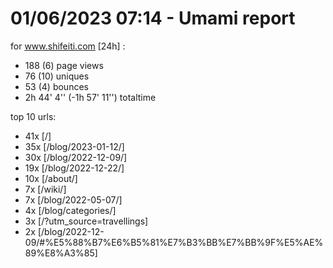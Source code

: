 # 01/06/2023 07:14 - Umami report
for www.shifeiti.com [24h] :

 - 188 (6) page views
 - 76 (10) uniques
 - 53 (4) bounces
 - 2h 44' 4'' (-1h 57' 11'') totaltime


top 10 urls:
 - 41x [/]
 - 35x [/blog/2023-01-12/]
 - 30x [/blog/2022-12-09/]
 - 19x [/blog/2022-12-22/]
 - 10x [/about/]
 - 7x [/wiki/]
 - 7x [/blog/2022-05-07/]
 - 4x [/blog/categories/]
 - 3x [/?utm_source=travellings]
 - 2x [/blog/2022-12-09/#%E5%88%B7%E6%B5%81%E7%B3%BB%E7%BB%9F%E5%AE%89%E8%A3%85]


